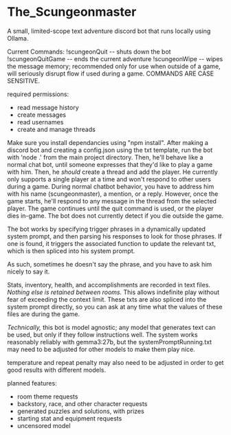 # The_Scungeonmaster
A small, limited-scope text adventure discord bot that runs locally using Ollama.

Current Commands:
!scungeonQuit -- shuts down the bot
!scungeonQuitGame -- ends the current adventure
!scungeonWipe -- wipes the message memory; recommended only for use when outside of a game, will seriously disrupt flow if used during a game.
COMMANDS ARE CASE SENSITIVE.

required permissions:
- read message history
- create messages
- read usernames
- create and manage threads

Make sure you install dependancies using "npm install".
After making a discord bot and creating a config.json using the txt template, run the bot with 'node .' from the main project directory.
Then, he'll behave like a normal chat bot, until someone expresses that they'd like to play a game with him. Then, he _should_ create a thread and add the player.
He currently only supports a single player at a time and won't respond to other users during a game.
During normal chatbot behavior, you have to address him with his name (scungeonmaster), a mention, or a reply. However, once the game starts, he'll respond to any message in the thread from the selected player.
The game continues until the quit command is used, or the player dies in-game. The bot does not currently detect if you die outside the game.

The bot works by specifying trigger phrases in a dynamically updated system prompt, and then parsing his responses to look for those phrases. If one is found, it triggers the associated function to update the relevant txt, which is then spliced into his system prompt.

As such, sometimes he doesn't say the phrase, and you have to ask him nicely to say it.

Stats, inventory, health, and accomplishments are recorded in text files. _Nothing else is retained between rooms._ This allows indefinite play without fear of exceeding the context limit. These txts are also spliced into the system prompt directly, so you can ask at any time what the values of these files are during the game.

_Technically,_ this bot is model agnostic; any model that generates text can be used, but only if they follow instructions well. The system works reasonably reliably with gemma3:27b, but the systemPromptRunning.txt may need to be adjusted for other models to make them play nice.

temperature and repeat penalty may also need to be adjusted in order to get good results with different models.

planned features:
- room theme requests
- backstory, race, and other character requests
- generated puzzles and solutions, with prizes
- starting stat and equipment requests
- uncensored model
